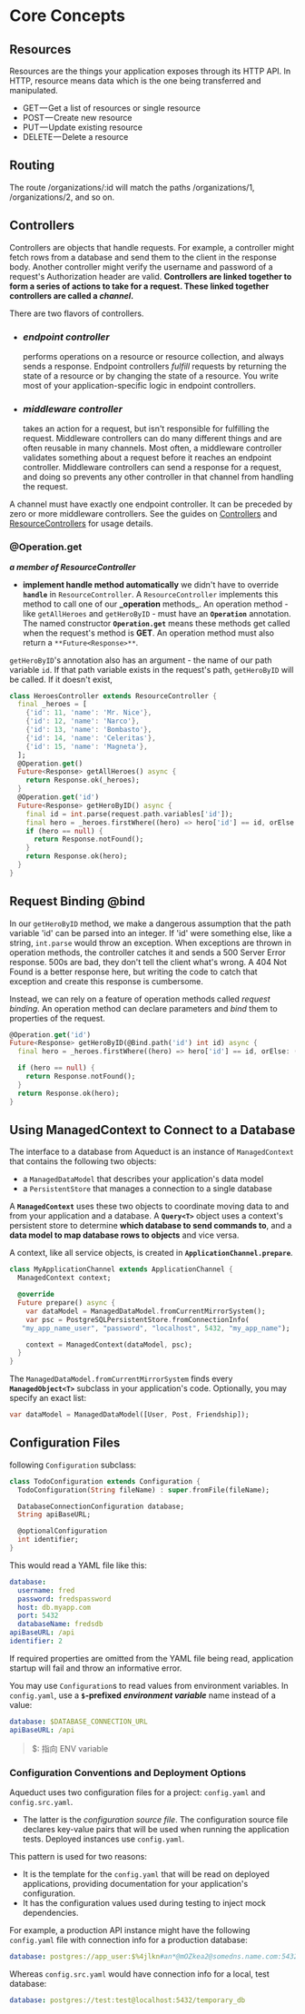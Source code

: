 # Core Concepts

## Resources
Resources are the things your application exposes through its HTTP API.
In HTTP, resource means data which is the one being transferred and manipulated.

-   GET — Get a list of resources or single resource
-   POST — Create new resource
-   PUT — Update existing resource
-   DELETE — Delete a resource

## Routing
The route /organizations/:id will match the paths /organizations/1, /organizations/2, and so on.



## Controllers
Controllers are objects that handle requests. For example, a controller might fetch rows from a database and send them to the client in the response body. Another controller might verify the username and password of a request's Authorization header are valid. **Controllers are linked together to form a series of actions to take for a request. These linked together controllers are called a _channel_.**

There are two flavors of controllers. 
- ### _endpoint controller_  
	 performs operations on a resource or resource collection, and always sends a response. Endpoint controllers  _fulfill_  requests by returning the state of a resource or by changing the state of a resource. You write most of your application-specific logic in endpoint controllers.

- ### _middleware controller_  
	takes an action for a request, but isn't responsible for fulfilling the request. Middleware controllers can do many different things and are often reusable in many channels. Most often, a middleware controller validates something about a request before it reaches an endpoint controller. Middleware controllers can send a response for a request, and doing so prevents any other controller in that channel from handling the request.

A channel must have exactly one endpoint controller. It can be preceded by zero or more middleware controllers. See the guides on  [Controllers](https://aqueduct.io/docs/http/controller/)  and  [ResourceControllers](https://aqueduct.io/docs/http/resource_controller/)  for usage details.



### @Operation.get 

**_a member of ResourceController_**
- **implement handle method automatically**
we didn't have to override  **`handle`**  in  `ResourceController`. A  `ResourceController`  implements this method to call one of our  **_operation** methods_. An operation method - like  `getAllHeroes`  and  `getHeroByID`  - must have an  **`Operation`** annotation. The named constructor  **`Operation.get`**  means these methods get called when the request's method is **GET**. An operation method must also return a  `**Future<Response>**`.

`getHeroByID`'s annotation also has an argument - the name of our path variable  `id`. If that path variable exists in the request's path,  `getHeroByID`  will be called. If it doesn't exist,

```dart
class HeroesController extends ResourceController {
  final _heroes = [
    {'id': 11, 'name': 'Mr. Nice'},
    {'id': 12, 'name': 'Narco'},
    {'id': 13, 'name': 'Bombasto'},
    {'id': 14, 'name': 'Celeritas'},
    {'id': 15, 'name': 'Magneta'},
  ];
  @Operation.get()
  Future<Response> getAllHeroes() async {
    return Response.ok(_heroes);
  }
  @Operation.get('id')
  Future<Response> getHeroByID() async {
    final id = int.parse(request.path.variables['id']);
    final hero = _heroes.firstWhere((hero) => hero['id'] == id, orElse: () => null);
    if (hero == null) {
      return Response.notFound();
    }
    return Response.ok(hero);
  }
}
```

## Request Binding @bind

In our  `getHeroByID`  method, we make a dangerous assumption that the path variable 'id' can be parsed into an integer. If 'id' were something else, like a string,  `int.parse`  would throw an exception. When exceptions are thrown in operation methods, the controller catches it and sends a 500 Server Error response. 500s are bad, they don't tell the client what's wrong. A 404 Not Found is a better response here, but writing the code to catch that exception and create this response is cumbersome.

Instead, we can rely on a feature of operation methods called  _request binding_. An operation method can declare parameters and  _bind_  them to properties of the request.

```dart
@Operation.get('id')
Future<Response> getHeroByID(@Bind.path('id') int id) async {
  final hero = _heroes.firstWhere((hero) => hero['id'] == id, orElse: () => null);

  if (hero == null) {
    return Response.notFound();
  }
  return Response.ok(hero);
}
```


## Using ManagedContext to Connect to a Database


The interface to a database from Aqueduct is an instance of  `ManagedContext`  that contains the following two objects:

-   a  `ManagedDataModel`  that describes your application's data model
-   a  `PersistentStore`  that manages a connection to a single database

A **`ManagedContext`** uses these two objects to coordinate moving data to and from your application and a database. A **`Query<T>`** object uses a context's persistent store to determine **which database to send commands to**, and a **data model to map database rows to objects** and vice versa.

A context, like all service objects, is created in **`ApplicationChannel.prepare`**.

```dart
class MyApplicationChannel extends ApplicationChannel {
  ManagedContext context;

  @override
  Future prepare() async {
    var dataModel = ManagedDataModel.fromCurrentMirrorSystem();
    var psc = PostgreSQLPersistentStore.fromConnectionInfo(
   "my_app_name_user", "password", "localhost", 5432, "my_app_name");

    context = ManagedContext(dataModel, psc);
  }
}
```

The `ManagedDataModel.fromCurrentMirrorSystem` finds every **`ManagedObject<T>`** subclass in your application's code. Optionally, you may specify an exact list:

```dart
var dataModel = ManagedDataModel([User, Post, Friendship]);
```


## Configuration Files

following  `Configuration`  subclass:

```dart
class TodoConfiguration extends Configuration {
  TodoConfiguration(String fileName) : super.fromFile(fileName);

  DatabaseConnectionConfiguration database;
  String apiBaseURL;

  @optionalConfiguration
  int identifier;
}
```

This would read a YAML file like this:

```yaml
database:
  username: fred
  password: fredspassword
  host: db.myapp.com
  port: 5432
  databaseName: fredsdb
apiBaseURL: /api
identifier: 2
```

If required properties are omitted from the YAML file being read, application startup will fail and throw an informative error.

You may use `Configuration`s to read values from environment variables. In `config.yaml`, use a **`$`-prefixed** ***environment variable*** name instead of a value:

```yaml
database: $DATABASE_CONNECTION_URL
apiBaseURL: /api
```
> $: 指向 ENV variable

 

### Configuration Conventions and Deployment Options

Aqueduct uses two configuration files for a project: `config.yaml` and `config.src.yaml`. 

- The latter is the _configuration source file_. 
  The configuration source file declares key-value pairs that will be used when running the application tests. Deployed instances use `config.yaml`.

This pattern is used for two reasons:

-   It is the template for the  `config.yaml`  that will be read on deployed applications, providing documentation for your application's configuration.
-   It has the configuration values used during testing to inject mock dependencies.

For example, a production API instance might have the following  `config.yaml`  file with connection info for a production database:

```yaml
database: postgres://app_user:$%4jlkn#an*@mOZkea2@somedns.name.com:5432/production_db
```

Whereas  `config.src.yaml`  would have connection info for a local, test database:

```yaml
database: postgres://test:test@localhost:5432/temporary_db
```










<!--stackedit_data:
eyJoaXN0b3J5IjpbLTEwNzM4MDc3NDAsLTgwNTIxOTg0NiwzNT
g5OTY5MzEsLTE2OTY5MzM4MTEsMTU2MjU0NTA0MSwxMjQxMTE2
Mjg1LC00MTA0ODA0OSwtMzE4MTE1NjYxLDQ3Mjk5OTQxMSw2Mj
AwODIyMzgsLTg1MjA1NjU0NCwtNjcxNjkzMzIzLC0yMDE2NzEz
NDAxLC00NDM2NDY3OCwtMTE4OTg0OTA1LDUzODkyNDcxMiwxNz
kzMjQyODU3LC01Njg1Mzk4NSwyMDg2MDA4ODA0LDE1NTkzMTEy
NDFdfQ==
-->